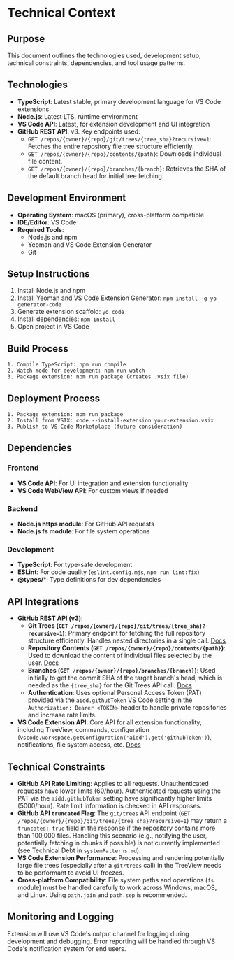# Technical Context

## Purpose

This document outlines the technologies used, development setup, technical constraints, dependencies, and tool usage patterns.

## Technologies

- **TypeScript**: Latest stable, primary development language for VS Code extensions
- **Node.js**: Latest LTS, runtime environment
- **VS Code API**: Latest, for extension development and UI integration
- **GitHub REST API**: v3. Key endpoints used:
  - `GET /repos/{owner}/{repo}/git/trees/{tree_sha}?recursive=1`: Fetches the entire repository file tree structure efficiently.
  - `GET /repos/{owner}/{repo}/contents/{path}`: Downloads individual file content.
  - `GET /repos/{owner}/{repo}/branches/{branch}`: Retrieves the SHA of the default branch head for initial tree fetching.

## Development Environment

- **Operating System**: macOS (primary), cross-platform compatible
- **IDE/Editor**: VS Code
- **Required Tools**:
  - Node.js and npm
  - Yeoman and VS Code Extension Generator
  - Git

## Setup Instructions

1. Install Node.js and npm
2. Install Yeoman and VS Code Extension Generator: `npm install -g yo generator-code`
3. Generate extension scaffold: `yo code`
4. Install dependencies: `npm install`
5. Open project in VS Code

## Build Process

```
1. Compile TypeScript: npm run compile
2. Watch mode for development: npm run watch
3. Package extension: npm run package (creates .vsix file)
```

## Deployment Process

```
1. Package extension: npm run package
2. Install from VSIX: code --install-extension your-extension.vsix
3. Publish to VS Code Marketplace (future consideration)
```

## Dependencies

### Frontend

- **VS Code API**: For UI integration and extension functionality
- **VS Code WebView API**: For custom views if needed

### Backend

- **Node.js https module**: For GitHub API requests
- **Node.js fs module**: For file system operations

### Development

- **TypeScript**: For type-safe development
- **ESLint**: For code quality (`eslint.config.mjs`, `npm run lint:fix`)
- **@types/***: Type definitions for dev dependencies

## API Integrations

- **GitHub REST API (v3)**:
  - **Git Trees (`GET /repos/{owner}/{repo}/git/trees/{tree_sha}?recursive=1`)**: Primary endpoint for fetching the full repository structure efficiently. Handles nested directories in a single call. [Docs](https://docs.github.com/en/rest/git/trees#get-a-tree)
  - **Repository Contents (`GET /repos/{owner}/{repo}/contents/{path}`)**: Used to download the content of individual files selected by the user. [Docs](https://docs.github.com/en/rest/repos/contents#get-repository-content)
  - **Branches (`GET /repos/{owner}/{repo}/branches/{branch}`)**: Used initially to get the commit SHA of the target branch's head, which is needed as the `{tree_sha}` for the Git Trees API call. [Docs](https://docs.github.com/en/rest/branches/branches#get-a-branch)
  - **Authentication**: Uses optional Personal Access Token (PAT) provided via the `aidd.githubToken` VS Code setting in the `Authorization: Bearer <TOKEN>` header to handle private repositories and increase rate limits.
- **VS Code Extension API**: Core API for all extension functionality, including TreeView, commands, configuration (`vscode.workspace.getConfiguration('aidd').get('githubToken')`), notifications, file system access, etc. [Docs](https://code.visualstudio.com/api/references/vscode-api)

## Technical Constraints

- **GitHub API Rate Limiting**: Applies to all requests. Unauthenticated requests have lower limits (60/hour). Authenticated requests using the PAT via the `aidd.githubToken` setting have significantly higher limits (5000/hour). Rate limit information is checked in API responses.
- **GitHub API `truncated` Flag**: The `git/trees` API endpoint (`GET /repos/{owner}/{repo}/git/trees/{tree_sha}?recursive=1`) may return a `truncated: true` field in the response if the repository contains more than 100,000 files. Handling this scenario (e.g., notifying the user, potentially fetching in chunks if possible) is not currently implemented (see Technical Debt in `systemPatterns.md`).
- **VS Code Extension Performance**: Processing and rendering potentially large file trees (especially after a `git/trees` call) in the TreeView needs to be performant to avoid UI freezes.
- **Cross-platform Compatibility**: File system paths and operations (`fs` module) must be handled carefully to work across Windows, macOS, and Linux. Using `path.join` and `path.sep` is recommended.

## Monitoring and Logging

Extension will use VS Code's output channel for logging during development and debugging. Error reporting will be handled through VS Code's notification system for end users.
